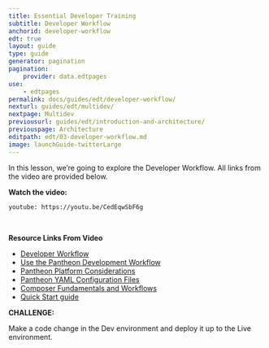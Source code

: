 ```yaml
---
title: Essential Developer Training
subtitle: Developer Workflow
anchorid: developer-workflow
edt: true
layout: guide
type: guide
generator: pagination
pagination:
    provider: data.edtpages
use:
    - edtpages
permalink: docs/guides/edt/developer-workflow/
nexturl: guides/edt/multidev/
nextpage: Multidev
previousurl: guides/edt/introduction-and-architecture/
previouspage: Architecture
editpath: edt/03-developer-workflow.md
image: launchGuide-twitterLarge
---
```


In this lesson, we’re going to explore the Developer Workflow.
All links from the video are provided below.

**Watch the video:**

`youtube: https://youtu.be/CedEqwSbF6g`

<br />

**Resource Links From Video**

 - [Developer Workflow](/docs/develop/)
 - [Use the Pantheon Development Workflow](/docs/pantheon-workflow/)
 - [Pantheon Platform Considerations](/docs/platform-considerations/)
 - [Pantheon YAML Configuration Files](/docs/pantheon-yml/)
 - [Composer Fundamentals and Workflows](/docs/composer/)
 - [Quick Start guide](/docs/guides/quickstart/)

**CHALLENGE:**

Make a code change in the Dev environment and deploy it up to the Live environment. 
